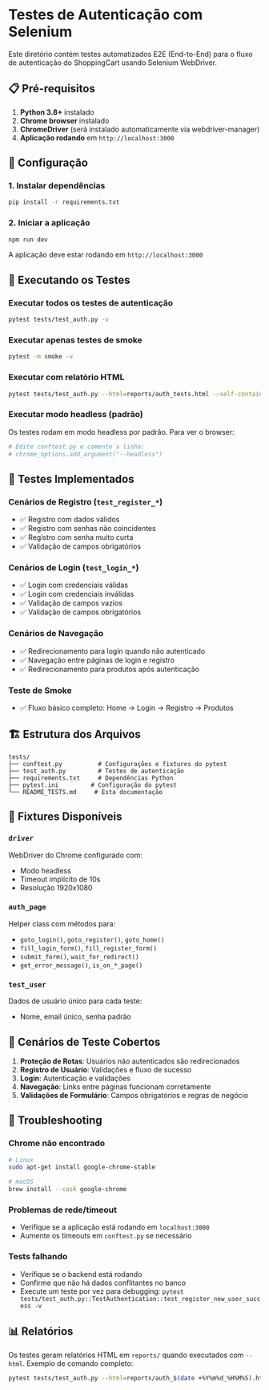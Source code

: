 # Testes de Autenticação com Selenium

Este diretório contém testes automatizados E2E (End-to-End) para o fluxo de autenticação do ShoppingCart usando Selenium WebDriver.

## 📋 Pré-requisitos

1. **Python 3.8+** instalado
2. **Chrome browser** instalado
3. **ChromeDriver** (será instalado automaticamente via webdriver-manager)
4. **Aplicação rodando** em `http://localhost:3000`

## 🚀 Configuração

### 1. Instalar dependências
```bash
pip install -r requirements.txt
```

### 2. Iniciar a aplicação
```bash
npm run dev
```
A aplicação deve estar rodando em `http://localhost:3000`

## 🧪 Executando os Testes

### Executar todos os testes de autenticação
```bash
pytest tests/test_auth.py -v
```

### Executar apenas testes de smoke
```bash
pytest -m smoke -v
```

### Executar com relatório HTML
```bash
pytest tests/test_auth.py --html=reports/auth_tests.html --self-contained-html
```

### Executar modo headless (padrão)
Os testes rodam em modo headless por padrão. Para ver o browser:
```bash
# Edite conftest.py e comente a linha:
# chrome_options.add_argument("--headless")
```

## 📝 Testes Implementados

### Cenários de Registro (`test_register_*`)
- ✅ Registro com dados válidos
- ✅ Registro com senhas não coincidentes
- ✅ Registro com senha muito curta
- ✅ Validação de campos obrigatórios

### Cenários de Login (`test_login_*`)
- ✅ Login com credenciais válidas
- ✅ Login com credenciais inválidas
- ✅ Validação de campos vazios
- ✅ Validação de campos obrigatórios

### Cenários de Navegação
- ✅ Redirecionamento para login quando não autenticado
- ✅ Navegação entre páginas de login e registro
- ✅ Redirecionamento para produtos após autenticação

### Teste de Smoke
- ✅ Fluxo básico completo: Home → Login → Registro → Produtos

## 🏗️ Estrutura dos Arquivos

```
tests/
├── conftest.py          # Configurações e fixtures do pytest
├── test_auth.py         # Testes de autenticação
├── requirements.txt     # Dependências Python
├── pytest.ini         # Configuração do pytest
└── README_TESTS.md     # Esta documentação
```

## 🔧 Fixtures Disponíveis

### `driver`
WebDriver do Chrome configurado com:
- Modo headless
- Timeout implícito de 10s
- Resolução 1920x1080

### `auth_page`
Helper class com métodos para:
- `goto_login()`, `goto_register()`, `goto_home()`
- `fill_login_form()`, `fill_register_form()`
- `submit_form()`, `wait_for_redirect()`
- `get_error_message()`, `is_on_*_page()`

### `test_user`
Dados de usuário único para cada teste:
- Nome, email único, senha padrão

## 🎯 Cenários de Teste Cobertos

1. **Proteção de Rotas**: Usuários não autenticados são redirecionados
2. **Registro de Usuário**: Validações e fluxo de sucesso
3. **Login**: Autenticação e validações
4. **Navegação**: Links entre páginas funcionam corretamente
5. **Validações de Formulário**: Campos obrigatórios e regras de negócio

## 🐛 Troubleshooting

### Chrome não encontrado
```bash
# Linux
sudo apt-get install google-chrome-stable

# macOS
brew install --cask google-chrome
```

### Problemas de rede/timeout
- Verifique se a aplicação está rodando em `localhost:3000`
- Aumente os timeouts em `conftest.py` se necessário

### Tests falhando
- Verifique se o backend está rodando
- Confirme que não há dados conflitantes no banco
- Execute um teste por vez para debugging: `pytest tests/test_auth.py::TestAuthentication::test_register_new_user_success -v`

## 📊 Relatórios

Os testes geram relatórios HTML em `reports/` quando executados com `--html`.
Exemplo de comando completo:

```bash
pytest tests/test_auth.py --html=reports/auth_$(date +%Y%m%d_%H%M%S).html --self-contained-html -v
```